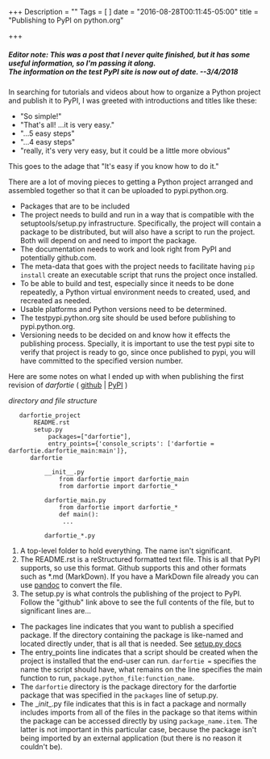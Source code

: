 +++
Description = ""
Tags = [
]
date = "2016-08-28T00:11:45-05:00"
title = "Publishing to PyPI on python.org"

+++
##### Editor note: This was a post that I never quite finished, but it has some useful information, so I'm passing it along. <br> The information on the test PyPI site is now out of date.  --3/4/2018

In searching for tutorials and videos about how to organize a Python project and publish it to PyPI, I was greeted with introductions and titles like these:

- "So simple!"
- "That's all! ...it is very easy."
- "...5 easy steps"
- "...4 easy steps"
- "really, it's very very easy, but it could be a little more obvious"

This goes to the adage that "It's easy if you know how to do it."

There are a lot of moving pieces to getting a Python project arranged and assembled together so that it can be uploaded to pypi.python.org.

- Packages that are to be included 
- The project needs to build and run in a way that is compatible with the setuptools/setup.py infrastructure.  Specifically, the project will contain a package to be distributed, but will also have a script to run the project.  Both will depend on and need to import the package.
- The documentation needs to work and look right from PyPI and potentially github.com.
- The meta-data that goes with the project needs to facilitate having `pip install` create an executable script that runs the project once installed.
- To be able to build and test, especially since it needs to be done repeatedly, a Python virtual environment needs to created, used, and recreated as needed.
- Usable platforms and Python versions need to be determined.
- The testpypi.python.org site should be used before publishing to pypi.python.org.
- Versioning needs to be decided on and know how it effects the publishing process.  Specially, it is important to use the test pypi site to verify that project is ready to go, since once published to pypi, you will have committed to the specified version number.

Here are some notes on what I ended up with when publishing the first revision of *darfortie* ( [github](https://github.com/kagalle/darfortie) | [PyPI](https://pypi.python.org/pypi?:action=display&amp;name=darfortie&amp;version=1.0") )

*directory and file structure*
```text
   darfortie_project
       README.rst
       setup.py
           packages=["darfortie"],
           entry_points={'console_scripts': ['darfortie = darfortie.darfortie_main:main']},
      darfortie
    
          __init__.py
              from darfortie import darfortie_main
              from darfortie import darfortie_*
        
          darfortie_main.py
              from darfortie import darfortie_*
              def main():
               ...
        
          darfortie_*.py
```

1. A top-level folder to hold everything.  The name isn't significant.
2. The README.rst is a reStructured formatted text file.  This is all that PyPI supports, so use this format.  Github supports this and other formats such as \*.md (MarkDown).  If you have a MarkDown file already you can use [pandoc](http://pandoc.org/try/) to convert the file.
3. The setup.py is what controls the publishing of the project to PyPI.  Follow the "github" link above to see the full contents of the file, but to significant lines are...

  - The packages line indicates that you want to publish a specified package.  If the directory containing the package is like-named and located directly under, that is all that is needed.  See [setup.py docs](https://docs.python.org/2/distutils/setupscript.html#listing-whole-packages)
  - The entry_points line indicates that a script should be created when the project is installed that the end-user can run.  `darfortie =` specifies the name the script should have, what remains on the line specifies the main function to run, `package.python_file:function_name`.
  - The `darfortie` directory is the package directory for the darfortie package that was specified in the `packages` line of setup.py.
  - The \__init__.py file indicates that this is in fact a package and normally includes imports from all of the files in the package so that items within the package can be accessed directly by using `package_name.item`.  The latter is not important in this particular case, because the package isn't being imported by an external application (but there is no reason it couldn't be).
